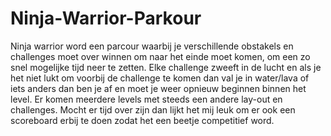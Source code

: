# Ninja-Warrior-Parkour

Ninja warrior word een parcour waarbij je verschillende obstakels en challenges moet over winnen 
om naar het einde moet komen, om een zo snel mogelijke tijd neer te zetten. Elke challenge zweeft in 
de lucht en als je het niet lukt om voorbij de challenge te komen dan val je in water/lava of iets 
anders dan ben je af en moet je weer opnieuw beginnen binnen het level. Er komen meerdere levels
met steeds een andere lay-out en challenges. Mocht er tijd over zijn dan lijkt het mij leuk om er ook 
een scoreboard erbij te doen zodat het een beetje competitief word.
